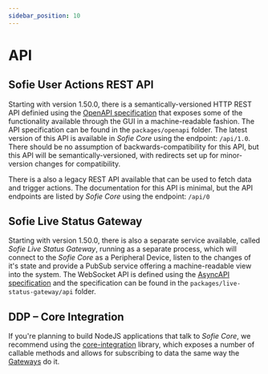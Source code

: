 ```yaml
---
sidebar_position: 10
---
```


# API

## Sofie User Actions REST API

Starting with version 1.50.0, there is a semantically-versioned HTTP REST API definied using the [OpenAPI specification](https://spec.openapis.org/oas/v3.0.3) that exposes some of the functionality available through the GUI in a machine-readable fashion. The API specification can be found in the `packages/openapi` folder. The latest version of this API is available in _Sofie&nbsp;Core_ using the endpoint: `/api/1.0`. There should be no assumption of backwards-compatibility for this API, but this API will be semantically-versioned, with redirects set up for minor-version changes for compatibility.

There is a also a legacy REST API available that can be used to fetch data and trigger actions. The documentation for this API is minimal, but the API endpoints are listed by _Sofie&nbsp;Core_ using the endpoint: `/api/0`

## Sofie Live Status Gateway

Starting with version 1.50.0, there is also a separate service available, called _Sofie Live Status Gateway_, running as a separate process, which will connect to the _Sofie Core_ as a Peripheral Device, listen to the changes of it's state and provide a PubSub service offering a machine-readable view into the system. The WebSocket API is defined using the [AsyncAPI specification](https://v2.asyncapi.com/docs/reference/specification/v2.5.0) and the specification can be found in the `packages/live-status-gateway/api` folder.

## DDP – Core Integration

If you're planning to build NodeJS applications that talk to _Sofie&nbsp;Core_, we recommend using the [core-integration](https://github.com/Sofie-Automation/sofie-core/tree/main/packages/server-core-integration.md) library, which exposes a number of callable methods and allows for subscribing to data the same way the [Gateways](../concepts-and-architecture.md#gateways) do it.

